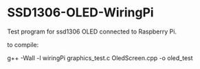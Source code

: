 # SSD1306-OLED-WiringPi

Test program for ssd1306 OLED connected to Raspberry Pi.

to compile: 

g++ -Wall -l wiringPi graphics_test.c OledScreen.cpp -o oled_test
